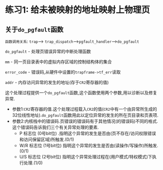 # 练习1: 给未被映射的地址映射上物理页

## 关于`do_pgfault`函数

`函数调用关系`: `trap`--> `trap_dispatch`-->`pgfault_handler`-->`do_pgfault`



`do_pgfault` -  处理页错误异常的中断处理函数

`mm` - 同一页目录表中的虚拟内存区域的控制结构体的集合

`error_code` - 错误码,从硬件中设置的`trapframe->tf_err`读取

`addr` - 内存访问异常的发生的地址(存于`CR2`寄存器的值)



这个处理过程提供一个`do_pgfault`函数,这个函数使用两个参数,用以诊断以及修复异常.

- 参数1:`CR2`寄存器的值.这个处理过程载入`CR2`的值(`CR2`中有一个由异常所生成的32位线性地址).`do_pgfault`函数用此以定位异常的发生的所在页目录和页表项.
- 参数2:内核栈中的错误码.页错误的错误码有于其他情况(的错误码)不同的格式.这个错误码告诉我们三个有关异常处理的要素.
  - P 标志位 (0号bit位) .指明这个异常的发生是否由(页不存在/访问权限错误和访问保留区域)所触发.(0/1)
  - W/R 标志位 (1号bit位) 指明这个异常的发生是否由(读操作/写操作)所触发.(0/1)
  - U/S 标志位 (2号bit位) 指明这个异常处理过程在(用户模式/特权模式)下执行处理.(1/0)

